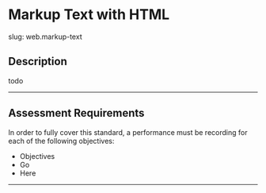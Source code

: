 # Markup Text with HTML

slug: web.markup-text

## Description
todo

---
## Assessment Requirements
In order to fully cover this standard, a performance must be recording for each of the following objectives:

- Objectives
- Go
- Here


---
